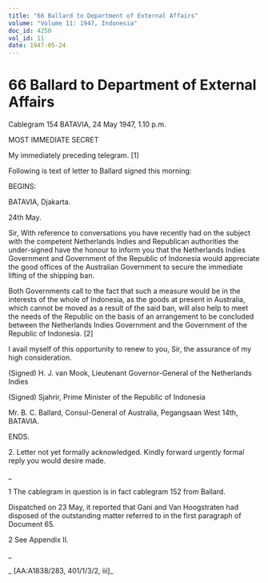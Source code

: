 ```yaml
---
title: "66 Ballard to Department of External Affairs"
volume: "Volume 11: 1947, Indonesia"
doc_id: 4250
vol_id: 11
date: 1947-05-24
---
```


# 66 Ballard to Department of External Affairs

Cablegram 154 BATAVIA, 24 May 1947, 1.10 p.m.

MOST IMMEDIATE SECRET

My immediately preceding telegram. [1]

Following is text of letter to Ballard signed this morning:

BEGINS:

BATAVIA, Djakarta.

24th May.

Sir, With reference to conversations you have recently had on the subject with the competent Netherlands Indies and Republican authorities the under-signed have the honour to inform you that the Netherlands Indies Government and Government of the Republic of Indonesia would appreciate the good offices of the Australian Government to secure the immediate lifting of the shipping ban.

Both Governments call to the fact that such a measure would be in the interests of the whole of Indonesia, as the goods at present in Australia, which cannot be moved as a result of the said ban, will also help to meet the needs of the Republic on the basis of an arrangement to be concluded between the Netherlands Indies Government and the Government of the Republic of Indonesia. [2]

I avail myself of this opportunity to renew to you, Sir, the assurance of my high consideration.

(Signed) H. J. van Mook, Lieutenant Governor-General of the Netherlands Indies

(Signed) Sjahrir, Prime Minister of the Republic of Indonesia

Mr. B. C. Ballard, Consul-General of Australia, Pegangsaan West 14th, BATAVIA.

ENDS.

2\. Letter not yet formally acknowledged. Kindly forward urgently formal reply you would desire made.

_

1 The cablegram in question is in fact cablegram 152 from Ballard.

Dispatched on 23 May, it reported that Gani and Van Hoogstraten had disposed of the outstanding matter referred to in the first paragraph of Document 65.

2 See Appendix II.

_

_ [AA:A1838/283, 401/1/3/2, iii]_
